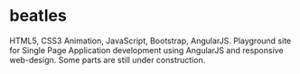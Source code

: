 # beatles
HTML5, CSS3 Animation, JavaScript, Bootstrap, AngularJS. Playground site for Single Page Application development using AngularJS and responsive web-design. Some parts are still under construction.
